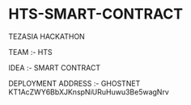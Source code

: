 # HTS-SMART-CONTRACT

TEZASIA HACKATHON

TEAM :- HTS

IDEA :- SMART CONTRACT

DEPLOYMENT ADDRESS :-   GHOSTNET
                   KT1AcZWY6BbXJKnspNiURuHuwu3Be5wagNrv
